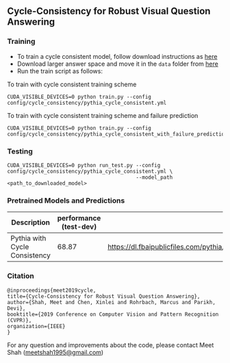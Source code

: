 ## Cycle-Consistency for Robust Visual Question Answering


### Training

* To train a cycle consistent model, follow download instructions as [here](https://github.com/facebookresearch/pythia/tree/0.1#quick-start)
* Download larger answer space and move it in the `data` folder from [here](https://dl.fbaipublicfiles.com/pythia/data/answers_vqa_larger.txt)
* Run the train script as follows:

To train with cycle consistent training scheme

```
CUDA_VISIBLE_DEVICES=0 python train.py --config config/cycle_consistency/pythia_cycle_consistent.yml
```


To train with cycle consistent training scheme and failure prediction

```
CUDA_VISIBLE_DEVICES=0 python train.py --config config/cycle_consistency/pythia_cycle_consistent_with_failure_prediction.yml
```


### Testing


```
CUDA_VISIBLE_DEVICES=0 python run_test.py --config config/cycle_consistency/pythia_cycle_consistent.yml \
                                          --model_path <path_to_downloaded_model>
```

### Pretrained Models and Predictions

| Description | performance (test-dev) | Link |
| --- | --- | --- |
| Pythia with Cycle Consistency | 68.87 | https://dl.fbaipublicfiles.com/pythia/pretrained_models/cycle_consistent.tar.gz |



### Citation

```
@inproceedings{meet2019cycle,
title={Cycle-Consistency for Robust Visual Question Answering},
author={Shah, Meet and Chen, Xinlei and Rohrbach, Marcus and Parikh, Devi},
booktitle={2019 Conference on Computer Vision and Pattern Recognition (CVPR)},
organization={IEEE}
}
```

For any question and improvements about the code, please contact Meet Shah (meetshah1995@gmail.com)
